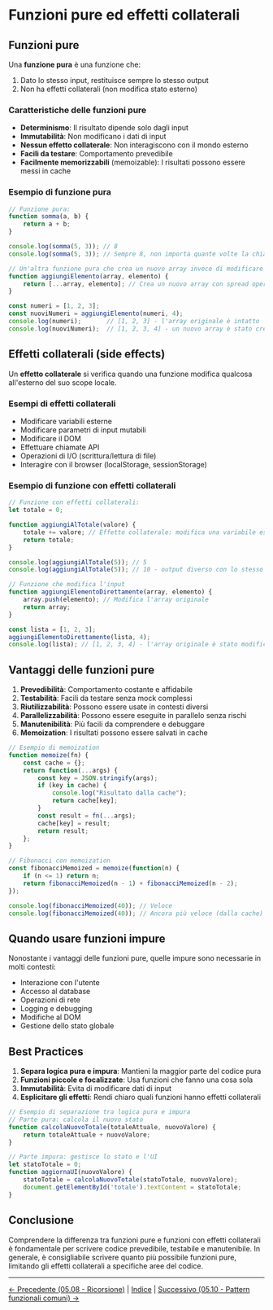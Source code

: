 # Funzioni pure ed effetti collaterali

## Funzioni pure

Una **funzione pura** è una funzione che:
1. Dato lo stesso input, restituisce sempre lo stesso output
2. Non ha effetti collaterali (non modifica stato esterno)

### Caratteristiche delle funzioni pure

- **Determinismo**: Il risultato dipende solo dagli input
- **Immutabilità**: Non modificano i dati di input
- **Nessun effetto collaterale**: Non interagiscono con il mondo esterno
- **Facili da testare**: Comportamento prevedibile
- **Facilmente memorizzabili** (memoizable): I risultati possono essere messi in cache

### Esempio di funzione pura

```javascript
// Funzione pura:
function somma(a, b) {
    return a + b;
}

console.log(somma(5, 3)); // 8
console.log(somma(5, 3)); // Sempre 8, non importa quante volte la chiamiamo
```

```javascript
// Un'altra funzione pura che crea un nuovo array invece di modificare l'originale
function aggiungiElemento(array, elemento) {
    return [...array, elemento]; // Crea un nuovo array con spread operator
}

const numeri = [1, 2, 3];
const nuoviNumeri = aggiungiElemento(numeri, 4);
console.log(numeri);       // [1, 2, 3] - l'array originale è intatto
console.log(nuoviNumeri);  // [1, 2, 3, 4] - un nuovo array è stato creato
```

## Effetti collaterali (side effects)

Un **effetto collaterale** si verifica quando una funzione modifica qualcosa all'esterno del suo scope locale.

### Esempi di effetti collaterali

- Modificare variabili esterne
- Modificare parametri di input mutabili
- Modificare il DOM
- Effettuare chiamate API
- Operazioni di I/O (scrittura/lettura di file)
- Interagire con il browser (localStorage, sessionStorage)

### Esempio di funzione con effetti collaterali

```javascript
// Funzione con effetti collaterali:
let totale = 0;

function aggiungiAlTotale(valore) {
    totale += valore; // Effetto collaterale: modifica una variabile esterna
    return totale;
}

console.log(aggiungiAlTotale(5)); // 5
console.log(aggiungiAlTotale(5)); // 10 - output diverso con lo stesso input!
```

```javascript
// Funzione che modifica l'input
function aggiungiElementoDirettamente(array, elemento) {
    array.push(elemento); // Modifica l'array originale
    return array;
}

const lista = [1, 2, 3];
aggiungiElementoDirettamente(lista, 4);
console.log(lista); // [1, 2, 3, 4] - l'array originale è stato modificato
```

## Vantaggi delle funzioni pure

1. **Prevedibilità**: Comportamento costante e affidabile
2. **Testabilità**: Facili da testare senza mock complessi
3. **Riutilizzabilità**: Possono essere usate in contesti diversi
4. **Parallelizzabilità**: Possono essere eseguite in parallelo senza rischi
5. **Manutenibilità**: Più facili da comprendere e debuggare
6. **Memoization**: I risultati possono essere salvati in cache

```javascript
// Esempio di memoization
function memoize(fn) {
    const cache = {};
    return function(...args) {
        const key = JSON.stringify(args);
        if (key in cache) {
            console.log("Risultato dalla cache");
            return cache[key];
        }
        const result = fn(...args);
        cache[key] = result;
        return result;
    };
}

// Fibonacci con memoization
const fibonacciMemoized = memoize(function(n) {
    if (n <= 1) return n;
    return fibonacciMemoized(n - 1) + fibonacciMemoized(n - 2);
});

console.log(fibonacciMemoized(40)); // Veloce
console.log(fibonacciMemoized(40)); // Ancora più veloce (dalla cache)
```

## Quando usare funzioni impure

Nonostante i vantaggi delle funzioni pure, quelle impure sono necessarie in molti contesti:

- Interazione con l'utente
- Accesso al database
- Operazioni di rete
- Logging e debugging
- Modifiche al DOM
- Gestione dello stato globale

## Best Practices

1. **Separa logica pura e impura**: Mantieni la maggior parte del codice pura
2. **Funzioni piccole e focalizzate**: Usa funzioni che fanno una cosa sola
3. **Immutabilità**: Evita di modificare dati di input
4. **Esplicitare gli effetti**: Rendi chiaro quali funzioni hanno effetti collaterali

```javascript
// Esempio di separazione tra logica pura e impura
// Parte pura: calcola il nuovo stato
function calcolaNuovoTotale(totaleAttuale, nuovoValore) {
    return totaleAttuale + nuovoValore;
}

// Parte impura: gestisce lo stato e l'UI
let statoTotale = 0;
function aggiornaUI(nuovoValore) {
    statoTotale = calcolaNuovoTotale(statoTotale, nuovoValore);
    document.getElementById('totale').textContent = statoTotale;
}
```

## Conclusione

Comprendere la differenza tra funzioni pure e funzioni con effetti collaterali è fondamentale per scrivere codice prevedibile, testabile e manutenibile. In generale, è consigliabile scrivere quanto più possibile funzioni pure, limitando gli effetti collaterali a specifiche aree del codice.

---
[← Precedente (05.08 - Ricorsione)](05.08%20-%20Ricorsione.md) | [Indice](README.md) | [Successivo (05.10 - Pattern funzionali comuni) →](05.10%20-%20Pattern%20funzionali%20comuni.md)